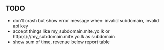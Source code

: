 ## TODO

* don't crash but show error message when: invalid subdomain, invalid api key
* accept things like my\_subdomain.mite.yo.lk or http(s)://my\_subdomain.mite.yo.lk as subdomain
* show sum of time, revenue below report table
